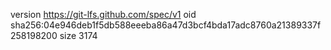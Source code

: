 version https://git-lfs.github.com/spec/v1
oid sha256:04e946deb1f5db588eeeba86a47d3bcf4bda17adc8760a21389337f258198200
size 3174
